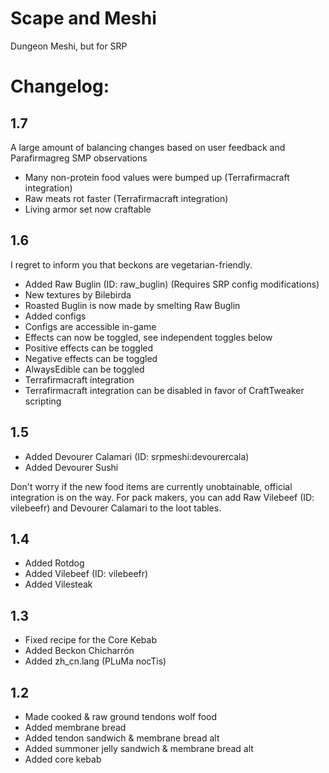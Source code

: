 # Scape and Meshi
Dungeon Meshi, but for SRP

# Changelog:

## 1.7
A large amount of balancing changes based on user feedback and Parafirmagreg SMP observations

- Many non-protein food values were bumped up (Terrafirmacraft integration)
- Raw meats rot faster (Terrafirmacraft integration)
- Living armor set now craftable

## 1.6
I regret to inform you that beckons are vegetarian-friendly.

- Added Raw Buglin (ID: raw_buglin) (Requires SRP config modifications)
- New textures by Bilebirda
- Roasted Buglin is now made by smelting Raw Buglin
- Added configs
- Configs are accessible in-game
- Effects can now be toggled, see independent toggles below
- Positive effects can be toggled
- Negative effects can be toggled
- AlwaysEdible can be toggled
- Terrafirmacraft integration
- Terrafirmacraft integration can be disabled in favor of CraftTweaker scripting

## 1.5
- Added Devourer Calamari (ID: srpmeshi:devourercala)
- Added Devourer Sushi

Don't worry if the new food items are currently unobtainable, official integration is on the way.
For pack makers, you can add Raw Vilebeef (ID: vilebeefr) and Devourer Calamari to the loot tables.


## 1.4
- Added Rotdog
- Added Vilebeef (ID: vilebeefr)
- Added Vilesteak 

## 1.3
- Fixed recipe for the Core Kebab
- Added Beckon Chicharrón
- Added zh_cn.lang (PLuMa nocTis)

## 1.2
- Made cooked & raw ground tendons wolf food
- Added membrane bread
- Added tendon sandwich & membrane bread alt
- Added summoner jelly sandwich & membrane bread alt
- Added core kebab
